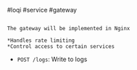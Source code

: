 #loqi #service #gateway

```

The gateway will be implemented in Nginx

*Handles rate limiting
*Control access to certain services

```


-   `POST /logs`: Write to logs
